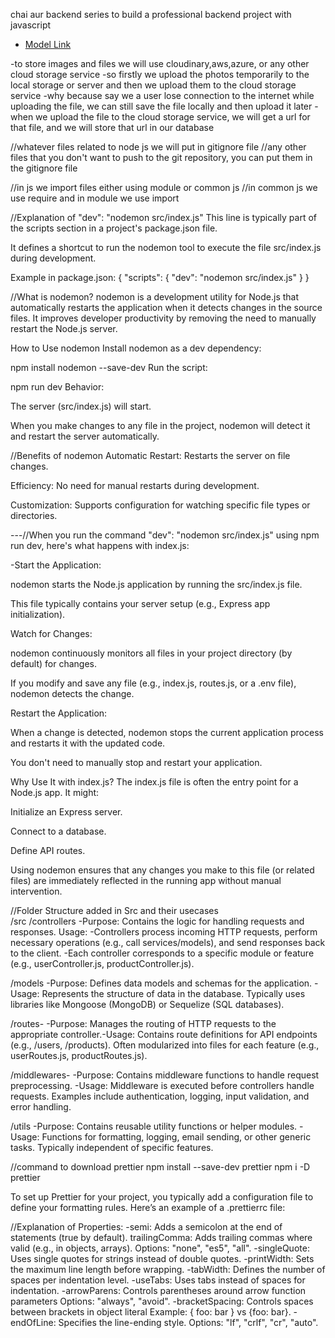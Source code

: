 chai aur backend series to build a professional backend project with javascript

- [Model Link ](https://app.eraser.io/workspace/YtPqZ1VogxGy1jzIDkzj)

-to store images and files we will use cloudinary,aws,azure, or any other cloud storage service
-so firstly we upload the photos temporarily to the local storage or server and then we upload them to the cloud storage service
-why because say we a user lose connection to the internet while uploading the file, we can still save the file locally and then upload it later
-when we upload the file to the cloud storage service, we will get a url for that file, and we will store that url in our database

//whatever files related to node js we will put in gitignore file
//any other files that you don't want to push to the git repository, you can put them in the gitignore file

//in js we import files either using module or common js
//in common js we use require and in module we use import

//Explanation of "dev": "nodemon src/index.js"
This line is typically part of the scripts section in a project's package.json file.

It defines a shortcut to run the nodemon tool to execute the file src/index.js during development.

Example in package.json:
{
"scripts": {
"dev": "nodemon src/index.js"
}
}

//What is nodemon?
nodemon is a development utility for Node.js that automatically restarts the application when it detects changes in the source files. It improves developer productivity by removing the need to manually restart the Node.js server.

How to Use nodemon
Install nodemon as a dev dependency:

npm install nodemon --save-dev
Run the script:

npm run dev
Behavior:

The server (src/index.js) will start.

When you make changes to any file in the project, nodemon will detect it and restart the server automatically.

//Benefits of nodemon
Automatic Restart: Restarts the server on file changes.

Efficiency: No need for manual restarts during development.

Customization: Supports configuration for watching specific file types or directories.

---//When you run the command "dev": "nodemon src/index.js" using npm run dev, here's what happens with index.js:

-Start the Application:

nodemon starts the Node.js application by running the src/index.js file.

This file typically contains your server setup (e.g., Express app initialization).

Watch for Changes:

nodemon continuously monitors all files in your project directory (by default) for changes.

If you modify and save any file (e.g., index.js, routes.js, or a .env file), nodemon detects the change.

Restart the Application:

When a change is detected, nodemon stops the current application process and restarts it with the updated code.

You don't need to manually stop and restart your application.

Why Use It with index.js?
The index.js file is often the entry point for a Node.js app. It might:

Initialize an Express server.

Connect to a database.

Define API routes.

Using nodemon ensures that any changes you make to this file (or related files) are immediately reflected in the running app without manual intervention.

//Folder Structure added in Src and their usecases  
/src
/controllers
-Purpose: Contains the logic for handling requests and responses.
Usage:
-Controllers process incoming HTTP requests, perform necessary operations (e.g., call services/models), and send responses back to the client.
-Each controller corresponds to a specific module or feature (e.g., userController.js, productController.js).

/models
-Purpose: Defines data models and schemas for the application.
-Usage:
Represents the structure of data in the database.
Typically uses libraries like Mongoose (MongoDB) or Sequelize (SQL databases).

/routes-
-Purpose: Manages the routing of HTTP requests to the appropriate controller.-Usage:
Contains route definitions for API endpoints (e.g., /users, /products).
Often modularized into files for each feature (e.g., userRoutes.js, productRoutes.js).

/middlewares-
-Purpose: Contains middleware functions to handle request preprocessing.
-Usage:
Middleware is executed before controllers handle requests.
Examples include authentication, logging, input validation, and error handling.

/utils
-Purpose: Contains reusable utility functions or helper modules.
-Usage:
Functions for formatting, logging, email sending, or other generic tasks.
Typically independent of specific features.

//command to download prettier
npm install --save-dev prettier
npm i -D prettier

To set up Prettier for your project, you typically add a configuration file to define your formatting rules. Here’s an example of a .prettierrc file:

//Explanation of Properties:
-semi: Adds a semicolon at the end of statements (true by default).
trailingComma: Adds trailing commas where valid (e.g., in objects, arrays).
Options: "none", "es5", "all".
-singleQuote: Uses single quotes for strings instead of double quotes.
-printWidth: Sets the maximum line length before wrapping.
-tabWidth: Defines the number of spaces per indentation level.
-useTabs: Uses tabs instead of spaces for indentation.
-arrowParens: Controls parentheses around arrow function parameters
Options: "always", "avoid".
-bracketSpacing: Controls spaces between brackets in object literal
Example: { foo: bar } vs {foo: bar}.
-endOfLine: Specifies the line-ending style.
Options: "lf", "crlf", "cr", "auto".
